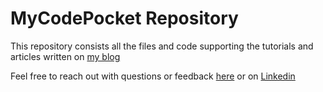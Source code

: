 # MyCodePocket Repository

This repository consists all the files and code supporting the tutorials and articles written on [my blog](https://mycodepocket.com/blog/)

Feel free to reach out with questions or feedback [here](https://mycodepocket.com/contact-me/) or on [Linkedin](https://www.linkedin.com/in/kavya-kushnoor/)
